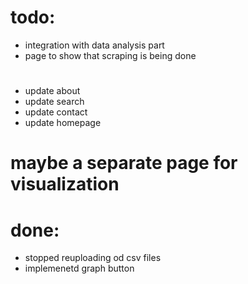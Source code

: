 # todo:
- integration with data analysis part
- page to show that scraping is being done



 #  
- update about
- update search
- update contact
- update homepage

# maybe a separate page for visualization

# done:
- stopped reuploading od csv files
- implemenetd graph button
